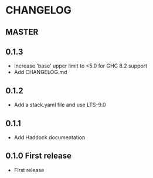 # CHANGELOG

## MASTER

## 0.1.3
* Increase 'base' upper limit to <5.0 for GHC 8.2 support
* Add CHANGELOG.md

## 0.1.2
* Add a stack.yaml file and use LTS-9.0

## 0.1.1
* Add Haddock documentation

## 0.1.0 First release
* First release
